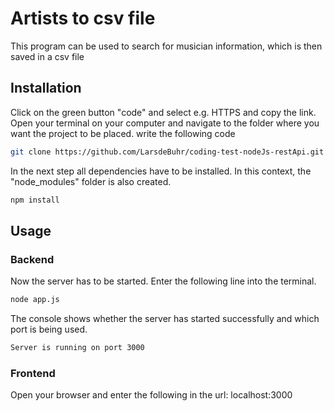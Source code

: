 # Artists to csv file

This program can be used to search for musician information, which is then saved in a csv file

## Installation

Click on the green button "code" and select e.g. HTTPS and copy the link. 
Open your terminal on your computer and navigate to the folder where you want the project to be placed.
write the following code


```bash
git clone https://github.com/LarsdeBuhr/coding-test-nodeJs-restApi.git
```
In the next step all dependencies have to be installed. In this context, the "node_modules" folder is also created.
```bash
npm install
```


## Usage
### Backend

Now the server has to be started. Enter the following line into the terminal.

```bash
node app.js
```
The console shows whether the server has started successfully and which port is being used.

```bash
Server is running on port 3000
```


### Frontend
Open your browser and enter the following in the url: localhost:3000
